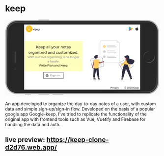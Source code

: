 # keep
![alt text](https://github.com/Akhilkmr78/keep/blob/main/src/assets/keep-mobile-version.png?raw=true)

An app developed to organize the day-to-day notes of a user, with custom data and simple sign-up/sign-in flow. Developed on the basis of a popular google app Google-keep, I've tried to replicate the functionality of the original app with frontend tools such as Vue, Vuetify and Firebase for handling the data and auth.

## live preview: https://keep-clone-d2d76.web.app/

